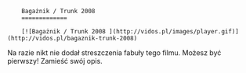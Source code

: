 
        Bagażnik / Trunk 2008 
        =============
        
        [![Bagażnik / Trunk 2008 ](http://vidos.pl/images/player.gif)](http://vidos.pl/bagaznik-trunk-2008)
        
        
 Na razie nikt nie dodał streszczenia fabuły tego filmu. Możesz być pierwszy! Zamieść swój opis.
    